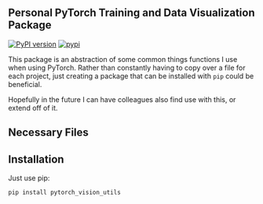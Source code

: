 ## Personal PyTorch Training and Data Visualization Package
[![PyPI version](https://badge.fury.io/py/pytorch-vision-utils.svg)](https://badge.fury.io/py/pytorch-vision-utils)
[![pypi](https://github.com/nclgbd/PyTorch-Utilities/actions/workflows/python-publish.yml/badge.svg)](https://github.com/nclgbd/PyTorch-Utilities/actions/workflows/python-publish.yml)

This package is an abstraction of some common things functions I use when using PyTorch. Rather than constantly having to copy over a file for each project, just creating a package that can be installed with `pip` could be beneficial.

Hopefully in the future I can have colleagues also find use with this, or extend off of it.


## Necessary Files


## Installation
Just use pip:
```bash
pip install pytorch_vision_utils
```
